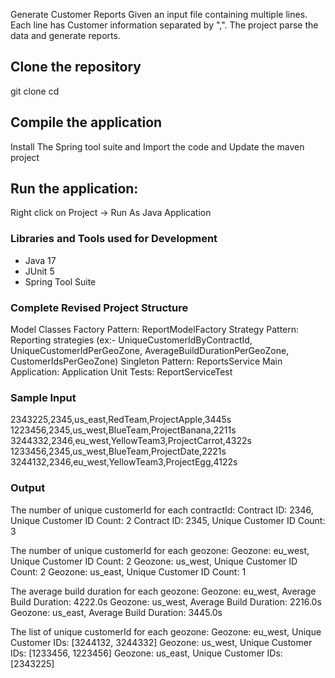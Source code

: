 Generate Customer Reports
Given an input file containing multiple lines. Each line has Customer information separated by ",".
The project parse the data and generate reports.

## Clone the repository
git clone <repository-link>
cd <repository-directory>


## Compile the application
Install The Spring tool suite and Import the code and Update the maven project


## Run the application:
Right click on Project -> Run As Java Application

### Libraries and Tools used for Development
* Java 17
* JUnit 5
* Spring Tool Suite

### Complete Revised Project Structure

Model Classes
Factory Pattern: ReportModelFactory
Strategy Pattern: Reporting strategies 
(ex:- UniqueCustomerIdByContractId, UniqueCustomerIdPerGeoZone, AverageBuildDurationPerGeoZone, CustomerIdsPerGeoZone)
Singleton Pattern: ReportsService
Main Application: Application
Unit Tests: ReportServiceTest



### Sample Input

2343225,2345,us_east,RedTeam,ProjectApple,3445s
1223456,2345,us_west,BlueTeam,ProjectBanana,2211s
3244332,2346,eu_west,YellowTeam3,ProjectCarrot,4322s
1233456,2345,us_west,BlueTeam,ProjectDate,2221s
3244132,2346,eu_west,YellowTeam3,ProjectEgg,4122s

### Output
The number of unique customerId for each contractId:
Contract ID: 2346, Unique Customer ID Count: 2
Contract ID: 2345, Unique Customer ID Count: 3

The number of unique customerId for each geozone:
Geozone: eu_west, Unique Customer ID Count: 2
Geozone: us_west, Unique Customer ID Count: 2
Geozone: us_east, Unique Customer ID Count: 1

The average build duration for each geozone:
Geozone: eu_west, Average Build Duration: 4222.0s
Geozone: us_west, Average Build Duration: 2216.0s
Geozone: us_east, Average Build Duration: 3445.0s

The list of unique customerId for each geozone:
Geozone: eu_west, Unique Customer IDs: [3244132, 3244332]
Geozone: us_west, Unique Customer IDs: [1233456, 1223456]
Geozone: us_east, Unique Customer IDs: [2343225]
```
